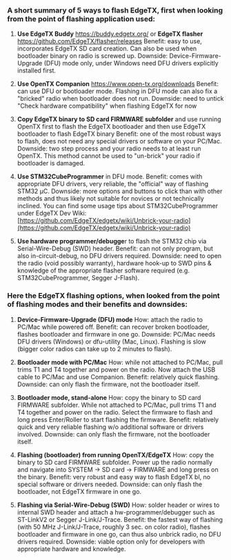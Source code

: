 ### A short summary of 5 ways to flash EdgeTX, first when looking from the point of flashing application used:
1. **Use EdgeTX Buddy** https://buddy.edgetx.org/ or **EdgeTX flasher** https://github.com/EdgeTX/flasher/releases
   Benefit: easy to use, incorporates EdgeTX SD card creation. Can also be used when bootloader binary on radio is screwed up.
   Downside: Device-Firmware-Upgrade (DFU) mode only, under Windows need DFU drivers explicitly installed first.

2. **Use OpenTX Companion** https://www.open-tx.org/downloads
   Benefit: can use DFU or bootloader mode. Flashing in DFU mode can also fix a "bricked" radio when bootloader does not run.
   Downside: need to untick "Check hardware compatibility" when flashing EdgeTX for now

3. **Copy EdgeTX binary to SD card FIRMWARE subfolder** and use running OpenTX first to flash the EdgeTX bootloader and then use EdgeTX bootloader to flash EdgeTX binary
   Benefit: one of the most robust ways to flash, does not need any special drivers or software on your PC/Mac.
   Downside: two step process and your radio needs to at least run OpenTX. This method cannot be used to "un-brick" your radio if bootloader is damaged.

4. **Use STM32CubeProgrammer** in DFU mode.
   Benefit: comes with appropriate DFU drivers, very reliable, the "official" way of flashing STM32 µC.
   Downside: more options and buttons to click than with other methods and thus likely not suitable for novices or not technically inclined.
   You can find some usage tips about STM32CubeProgrammer under EdgeTX Dev Wiki: [https://github.com/EdgeTX/edgetx/wiki/Unbrick-your-radio](https://github.com/EdgeTX/edgetx/wiki/Unbrick-your-radio)

5. **Use hardware programmer/debugge**r to flash the STM32 chip via Serial-Wire-Debug (SWD) header.
   Benefit: can not only program, but also in-circuit-debug, no DFU drivers required.
   Downside: need to open the radio (void possibly warranty), hardware hook-up to SWD pins & knowledge of the appropriate flasher software required (e.g. STM32CubeProgrammer, Segger J-Flash).

### Here the EdgeTX flashing options, when looked from the point of flashing modes and their benefits and downsides:
1. **Device-Firmware-Upgrade (DFU) mode**
  How: attach the radio to PC/Mac while powered off.
  Benefit: can recover broken bootloader, flashes bootloader and firmware in one go.
  Downside: PC/Mac needs DFU drivers (Windows) or dfu-utility (Mac, Linux). Flashing is slow (bigger color radios can take up to 2 minutes to flash).

2. **Bootloader mode with PC/Mac**
  How: while not attached to PC/Mac, pull trims T1 and T4 together and power on the radio. Now attach the USB cable to PC/Mac and use Companion.
  Benefit: relatively quick flashing.
  Downside: can only flash the firmware, not the bootloader itself.

3. **Bootloader mode, stand-alone**
  How: copy the binary to SD card FIRMWARE subfolder. While not attached to PC/Mac, pull trims T1 and T4 together and power on the radio. Select the firmware to flash and long press Enter/Roller to start flashing the firmware.
  Benefit: relatively quick and very reliable flashing w/o additional software or drivers involved.
  Downside: can only flash the firmware, not the bootloader itself.

4. **Flashing (bootloader) from running OpenTX/EdgeTX**
  How: copy the binary to SD card FIRMWARE subfolder. Power up the radio normally and navigate into SYSTEM -> SD card -> FIRMWARE and long press on the binary.
  Benefit: very robust and easy way to flash EdgeTX bl, no special software or drivers needed.
  Downside: can only flash the bootloader, not EdgeTX firmware in one go.

5. **Flashing via Serial-Wire-Debug (SWD)**
  How: solder header or wires to internal SWD header and attach a hw-programmer/debugger such as ST-LinkV2 or Segger J-Link/J-Trace.
  Benefit: the fastest way of flashing (with 50 MHz J-Link/J-Trace, roughly 3 sec. on color radio), flashes bootloader and firmware in one go, can thus also unbrick radio, no DFU drivers required.
  Downside: viable option only for developers with appropriate hardware and knowledge.